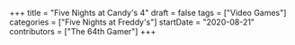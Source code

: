 +++
title = "Five Nights at Candy's 4"
draft = false
tags = ["Video Games"]
categories = ["Five Nights at Freddy's"]
startDate = "2020-08-21"
contributors = ["The 64th Gamer"]
+++
